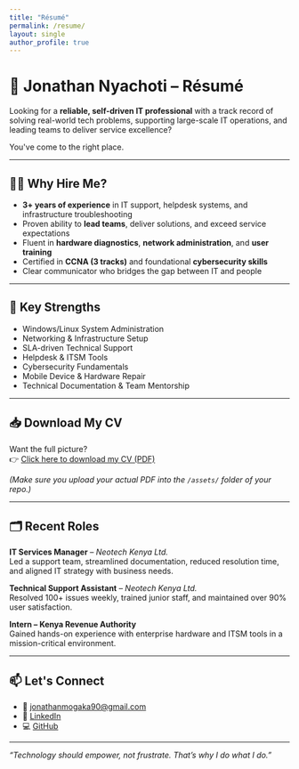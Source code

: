 ```yaml
---
title: "Résumé"
permalink: /resume/
layout: single
author_profile: true
---
```


# 📄 Jonathan Nyachoti – Résumé

Looking for a **reliable, self-driven IT professional** with a track record of solving real-world tech problems, supporting large-scale IT operations, and leading teams to deliver service excellence?

You've come to the right place.

---

## 🧑‍💼 Why Hire Me?

- **3+ years of experience** in IT support, helpdesk systems, and infrastructure troubleshooting
- Proven ability to **lead teams**, deliver solutions, and exceed service expectations
- Fluent in **hardware diagnostics**, **network administration**, and **user training**
- Certified in **CCNA (3 tracks)** and foundational **cybersecurity skills**
- Clear communicator who bridges the gap between IT and people

---

## 🧠 Key Strengths

- Windows/Linux System Administration  
- Networking & Infrastructure Setup  
- SLA-driven Technical Support  
- Helpdesk & ITSM Tools  
- Cybersecurity Fundamentals  
- Mobile Device & Hardware Repair  
- Technical Documentation & Team Mentorship

---

## 📥 Download My CV

Want the full picture?  
👉 [Click here to download my CV (PDF)](https://yourgithubrepo.github.io/assets/Jonathan_Nyachoti_CV.pdf)

*(Make sure you upload your actual PDF into the `/assets/` folder of your repo.)*

---

## 🗂️ Recent Roles

**IT Services Manager** – *Neotech Kenya Ltd.*  
Led a support team, streamlined documentation, reduced resolution time, and aligned IT strategy with business needs.

**Technical Support Assistant** – *Neotech Kenya Ltd.*  
Resolved 100+ issues weekly, trained junior staff, and maintained over 90% user satisfaction.

**Intern – Kenya Revenue Authority**  
Gained hands-on experience with enterprise hardware and ITSM tools in a mission-critical environment.

---

## 📫 Let's Connect

- 📧 [jonathanmogaka90@gmail.com](mailto:jonathanmogaka90@gmail.com)  
- 🔗 [LinkedIn](https://linkedin.com/in/YOUR-PROFILE)  
- 💻 [GitHub](https://github.com/yourusername)

---

_“Technology should empower, not frustrate. That’s why I do what I do.”_

